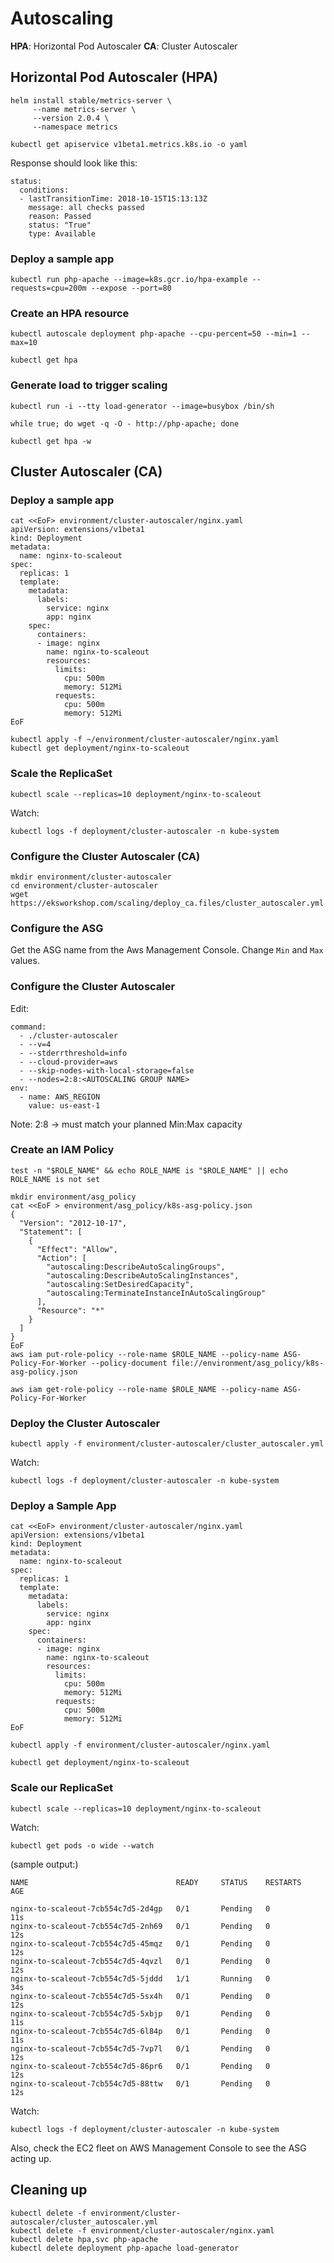 # Autoscaling

**HPA**: Horizontal Pod Autoscaler
**CA**: Cluster Autoscaler

## Horizontal Pod Autoscaler (HPA)

```
helm install stable/metrics-server \
     --name metrics-server \
     --version 2.0.4 \
     --namespace metrics
```

```
kubectl get apiservice v1beta1.metrics.k8s.io -o yaml
```

Response should look like this:
```
status:
  conditions:
  - lastTransitionTime: 2018-10-15T15:13:13Z
    message: all checks passed
    reason: Passed
    status: "True"
    type: Available
``` 

### Deploy a sample app

```
kubectl run php-apache --image=k8s.gcr.io/hpa-example --requests=cpu=200m --expose --port=80
```

### Create an HPA resource

```
kubectl autoscale deployment php-apache --cpu-percent=50 --min=1 --max=10
```

```
kubectl get hpa
```

### Generate load to trigger scaling

```
kubectl run -i --tty load-generator --image=busybox /bin/sh

while true; do wget -q -O - http://php-apache; done

kubectl get hpa -w
```


## Cluster Autoscaler (CA)

### Deploy a sample app

```
cat <<EoF> environment/cluster-autoscaler/nginx.yaml
apiVersion: extensions/v1beta1
kind: Deployment
metadata:
  name: nginx-to-scaleout
spec:
  replicas: 1
  template:
    metadata:
      labels:
        service: nginx
        app: nginx
    spec:
      containers:
      - image: nginx
        name: nginx-to-scaleout
        resources:
          limits:
            cpu: 500m
            memory: 512Mi
          requests:
            cpu: 500m
            memory: 512Mi
EoF
```

```
kubectl apply -f ~/environment/cluster-autoscaler/nginx.yaml
kubectl get deployment/nginx-to-scaleout
```

### Scale the ReplicaSet

```
kubectl scale --replicas=10 deployment/nginx-to-scaleout
```

Watch:
```
kubectl logs -f deployment/cluster-autoscaler -n kube-system
```

### Configure the Cluster Autoscaler (CA)

```
mkdir environment/cluster-autoscaler
cd environment/cluster-autoscaler
wget https://eksworkshop.com/scaling/deploy_ca.files/cluster_autoscaler.yml
```

### Configure the ASG

Get the ASG name from the Aws Management Console. Change `Min` and `Max` values.

### Configure the Cluster Autoscaler

Edit:
```
command:
  - ./cluster-autoscaler
  - --v=4
  - --stderrthreshold=info
  - --cloud-provider=aws
  - --skip-nodes-with-local-storage=false
  - --nodes=2:8:<AUTOSCALING GROUP NAME>
env:
  - name: AWS_REGION
    value: us-east-1
```
Note: 2:8 -> must match your planned Min:Max capacity

### Create an IAM Policy

```
test -n "$ROLE_NAME" && echo ROLE_NAME is "$ROLE_NAME" || echo ROLE_NAME is not set
```

```
mkdir environment/asg_policy
cat <<EoF > environment/asg_policy/k8s-asg-policy.json
{
  "Version": "2012-10-17",
  "Statement": [
    {
      "Effect": "Allow",
      "Action": [
        "autoscaling:DescribeAutoScalingGroups",
        "autoscaling:DescribeAutoScalingInstances",
        "autoscaling:SetDesiredCapacity",
        "autoscaling:TerminateInstanceInAutoScalingGroup"
      ],
      "Resource": "*"
    }
  ]
}
EoF
aws iam put-role-policy --role-name $ROLE_NAME --policy-name ASG-Policy-For-Worker --policy-document file://environment/asg_policy/k8s-asg-policy.json
```

```
aws iam get-role-policy --role-name $ROLE_NAME --policy-name ASG-Policy-For-Worker
```

### Deploy the Cluster Autoscaler

```
kubectl apply -f environment/cluster-autoscaler/cluster_autoscaler.yml
```

Watch:
```
kubectl logs -f deployment/cluster-autoscaler -n kube-system
```

### Deploy a Sample App

```
cat <<EoF> environment/cluster-autoscaler/nginx.yaml
apiVersion: extensions/v1beta1
kind: Deployment
metadata:
  name: nginx-to-scaleout
spec:
  replicas: 1
  template:
    metadata:
      labels:
        service: nginx
        app: nginx
    spec:
      containers:
      - image: nginx
        name: nginx-to-scaleout
        resources:
          limits:
            cpu: 500m
            memory: 512Mi
          requests:
            cpu: 500m
            memory: 512Mi
EoF
```

```
kubectl apply -f environment/cluster-autoscaler/nginx.yaml
```

```
kubectl get deployment/nginx-to-scaleout
```

### Scale our ReplicaSet

```
kubectl scale --replicas=10 deployment/nginx-to-scaleout
```

Watch:
```
kubectl get pods -o wide --watch
```
(sample output:)
```
NAME                                 READY     STATUS    RESTARTS   AGE

nginx-to-scaleout-7cb554c7d5-2d4gp   0/1       Pending   0          11s
nginx-to-scaleout-7cb554c7d5-2nh69   0/1       Pending   0          12s
nginx-to-scaleout-7cb554c7d5-45mqz   0/1       Pending   0          12s
nginx-to-scaleout-7cb554c7d5-4qvzl   0/1       Pending   0          12s
nginx-to-scaleout-7cb554c7d5-5jddd   1/1       Running   0          34s
nginx-to-scaleout-7cb554c7d5-5sx4h   0/1       Pending   0          12s
nginx-to-scaleout-7cb554c7d5-5xbjp   0/1       Pending   0          11s
nginx-to-scaleout-7cb554c7d5-6l84p   0/1       Pending   0          11s
nginx-to-scaleout-7cb554c7d5-7vp7l   0/1       Pending   0          12s
nginx-to-scaleout-7cb554c7d5-86pr6   0/1       Pending   0          12s
nginx-to-scaleout-7cb554c7d5-88ttw   0/1       Pending   0          12s

```

Watch:
```
kubectl logs -f deployment/cluster-autoscaler -n kube-system
```

Also, check the EC2 fleet on AWS Management Console to see the ASG acting up.

## Cleaning up

```
kubectl delete -f environment/cluster-autoscaler/cluster_autoscaler.yml
kubectl delete -f environment/cluster-autoscaler/nginx.yaml
kubectl delete hpa,svc php-apache
kubectl delete deployment php-apache load-generator
```